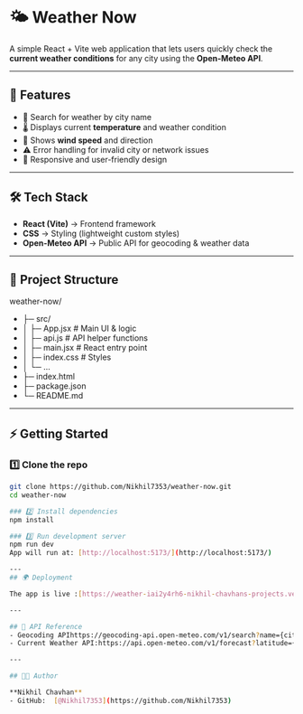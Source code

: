 # 🌤️ Weather Now  

A simple React + Vite web application that lets users quickly check the **current weather conditions** for any city using the **Open-Meteo API**.  

---

## 🚀 Features  
- 🔎 Search for weather by city name  
- 🌡️ Displays current **temperature** and weather condition  
- 💨 Shows **wind speed** and direction  
- ⚠️ Error handling for invalid city or network issues  
- 📱 Responsive and user-friendly design  

---

## 🛠️ Tech Stack  
- **React (Vite)** → Frontend framework  
- **CSS** → Styling (lightweight custom styles)  
- **Open-Meteo API** → Public API for geocoding & weather data  

---

## 📂 Project Structure  
weather-now/
- ├─ src/
- │ ├─ App.jsx # Main UI & logic
- │ ├─ api.js # API helper functions
- │ ├─ main.jsx # React entry point
- │ ├─ index.css # Styles
- │ └─ ...
- ├─ index.html
- ├─ package.json
- └─ README.md


---

## ⚡ Getting Started  

### 1️⃣ Clone the repo  
```bash
git clone https://github.com/Nikhil7353/weather-now.git
cd weather-now

### 2️⃣ Install dependencies
npm install

### 3️⃣ Run development server
npm run dev
App will run at: [http://localhost:5173/](http://localhost:5173/)

---
## 🌍 Deployment

The app is live :[https://weather-iai2y4rh6-nikhil-chavhans-projects.vercel.app](https://weather-iai2y4rh6-nikhil-chavhans-projects.vercel.app)

---

## 📖 API Reference
- Geocoding APIhttps://geocoding-api.open-meteo.com/v1/search?name={city}
- Current Weather API:https://api.open-meteo.com/v1/forecast?latitude={lat}&longitude={lon}&current_weather=true

---

## 👨‍💻 Author

**Nikhil Chavhan**
- GitHub:  [@Nikhil7353](https://github.com/Nikhil7353)
